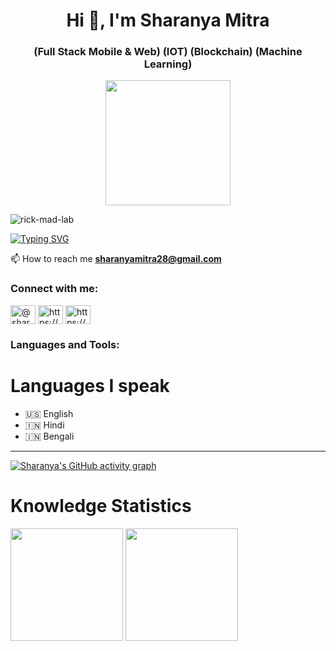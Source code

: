 <h1 align="center">Hi 👋, I'm Sharanya Mitra</h1>
<h3 align="center">(Full Stack Mobile & Web) (IOT) (Blockchain) (Machine Learning)</h3>

<p align="center"> <img src="https://raw.githubusercontent.com/Rick-mad-lab/Rick-mad-lab/f0993423ef8e286609b28ce76622432811bf1c96/working-with-laptop-1751979-0.svg" height="200px"></p>

<p align="left"> <img src="https://komarev.com/ghpvc/?username=rick-mad-lab&label=Profile%20views&color=0e75b6&style=flat" alt="rick-mad-lab" /> </p>

[![Typing SVG](https://readme-typing-svg.herokuapp.com?color=A3F600&background=FFFFFF00&lines=Love+to+Open+Source;Enthusiastic+in+Blockchain+Development;Enthusiastic+in+Full+Stack+Development;Love+to+do+IOT+Development+)](https://git.io/typing-svg)

 📫 How to reach me **sharanyamitra28@gmail.com**

<h3 align="left">Connect with me:</h3>
<p align="left">
<a href="https://twitter.com/@sharanyamitra2" target="blank"><img align="center" src="https://raw.githubusercontent.com/rahuldkjain/github-profile-readme-generator/master/src/images/icons/Social/twitter.svg" alt="@sharanyamitra2" height="30" width="40" /></a>
<a href="https://linkedin.com/in/sharanya-mitra-988512224/" target="blank"><img align="center" src="https://raw.githubusercontent.com/rahuldkjain/github-profile-readme-generator/master/src/images/icons/Social/linked-in-alt.svg" alt="https://www.linkedin.com/in/sharanya-mitra-988512224/" height="30" width="40" /></a>
<a href="https://www.instagram.com/sharanya__mitra/" target="blank"><img align="center" src="https://raw.githubusercontent.com/rahuldkjain/github-profile-readme-generator/master/src/images/icons/Social/instagram.svg" alt="https://www.instagram.com/sharanya__mitra/" height="30" width="40" /></a>
</p>

<h3 align="left">Languages and Tools:</h3>


</p>

<h1>Languages I speak</h1>
  
- 🇺🇸 English
- 🇮🇳 Hindi
- 🇮🇳 Bengali
<hr>

[![Sharanya's GitHub activity graph](https://activity-graph.herokuapp.com/graph?username=Rick-mad-lab&theme=xcode)](https://git.io/Rick-mad-lab)
<br />

<h1>Knowledge Statistics</h1>
  <img height="180em"   align="center" src="https://github-readme-stats.vercel.app/api?username=Rick-mad-lab&show_icons=true&theme=jolly&include_all_commits=true&count_private=true"/>
  <img height="180em"  align="center" src="https://github-readme-stats.vercel.app/api/top-langs/?username=Rick-mad-lab&&layout=compact&hide=shell&theme=jolly"/> 
</div>
 <br>

